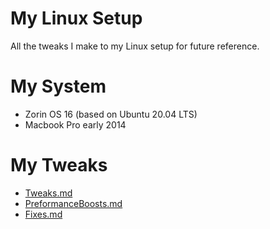 # My Linux Setup
All the tweaks I make to my Linux setup for future reference.

# My System 
- Zorin OS 16 (based on Ubuntu 20.04 LTS)
- Macbook Pro early 2014

# My Tweaks
- [Tweaks.md](Tweaks.md)
- [PreformanceBoosts.md](PreformanceBoosts.md)
- [Fixes.md](Fixes.md)
